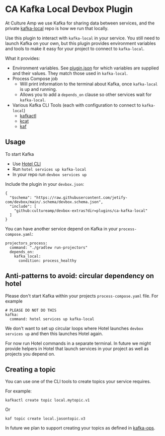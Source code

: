 # CA Kafka Local Devbox Plugin

At Culture Amp we use Kafka for sharing data between services, and the private [kafka-local](https://github.com/cultureamp/kafka-local) repo is how we run that locally.

Use this plugin to interact with `kafka-local` in your service. You still need to launch Kafka on your own, but this plugin provides environment variables and tools to make it easy for your project to connect to `kafka-local`.

What it provides:

- Environment variables. See [plugin.json](./plugin.json) for which variables are supplied and their values. They match those used in `kafka-local`.
- Process Compose job
  - Will print information to the terminal about Kafka, once `kafka-local` is up and running.
  - Allows you to add a `depends_on` clause so other services wait for `kafka-local`.
- Various Kafka CLI Tools (each with configuration to connect to `kafka-local`)
  - [kafkactl](https://deviceinsight.github.io/kafkactl/)
  - [kcat](https://github.com/edenhill/kcat)
  - [kaf](https://github.com/birdayz/kaf)

## Usage

To start Kafka

- Use [Hotel CLI](https://github.com/cultureamp/hotel)
- Run `hotel services up kafka-local`
- In your repo run `devbox services up`

Include the plugin in your `devbox.json`:

    {
      "$schema": "https://raw.githubusercontent.com/jetify-com/devbox/main/.schema/devbox.schema.json",
      "include": [
        "github:cultureamp/devbox-extras?dir=plugins/ca-kafka-local"
      ]
    }

You can have another service depend on Kafka in your `process-compose.yaml`:

    projectors_process:
      command: "./gradlew run-projectors"
      depends_on:
        kafka_local:
          condition: process_healthy

## Anti-patterns to avoid: circular dependency on hotel

Please don't start Kafka within your projects `process-compose.yaml` file. For example

    # PLEASE DO NOT DO THIS
    kafka:
      command: hotel services up kafka-local

We don't want to set up circular loops where Hotel launches `devbox services up` and then this launches Hotel again.

For now run Hotel commands in a separate terminal. In future we might provide helpers in Hotel that launch services in your project as well as projects you depend on.

## Creating a topic

You can use one of the CLI tools to create topics your service requires.

For example:

    kafkactl create topic local.mytopic.v1

Or

    kaf topic create local.jasontopic.v3

In future we plan to support creating your topics as defined in [kafka-ops](https://github.com/cultureamp/kafka-ops/).
